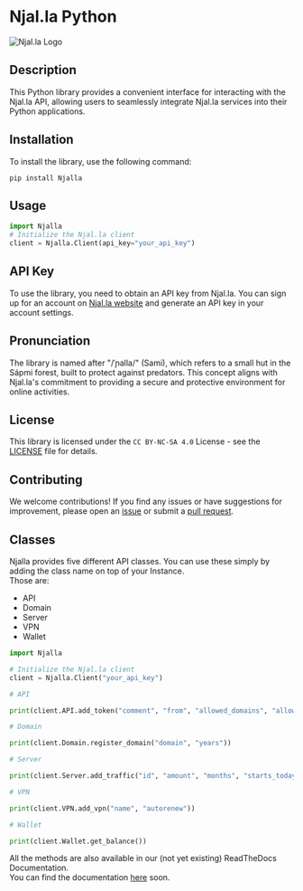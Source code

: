 # Njal.la Python

![Njal.la Logo](njalla.svg)

## Description

This Python library provides a convenient interface for interacting with the Njal.la API, allowing users to seamlessly integrate Njal.la services into their Python applications.

## Installation

To install the library, use the following command:

```
pip install Njalla
```

## Usage

```python
import Njalla
# Initialize the Njal.la client
client = Njalla.Client(api_key="your_api_key")
```

## API Key

To use the library, you need to obtain an API key from Njal.la.
You can sign up for an account on [Njal.la website](https://njal.la/) and generate an API key in your account settings.

## Pronunciation

The library is named after "/ˈɲalla/" (Sami),
which refers to a small hut in the Sápmi forest, built to protect against predators.
This concept aligns with Njal.la's commitment to providing a secure and protective environment for online activities.

## License

This library is licensed under the `CC BY-NC-SA 4.0` License - see the [LICENSE](LICENSE) file for details.

## Contributing

We welcome contributions!
If you find any issues or have suggestions for improvement,
please open an [issue](https://github.com/DevCa-IO/Njalla/issues)
or submit a [pull request](https://github.com/DevCa-IO/Njalla/pulls).


## Classes

Njalla provides five different API classes.
You can use these simply by adding the class name on top of your Instance.\
Those are:
- API
- Domain
- Server
- VPN
- Wallet


```python
import Njalla

# Initialize the Njal.la client
client = Njalla.Client("your_api_key")

# API

print(client.API.add_token("comment", "from", "allowed_domains", "allowed_servers", "allowed_methods", "allowed_types", "acme"))

# Domain

print(client.Domain.register_domain("domain", "years"))

# Server

print(client.Server.add_traffic("id", "amount", "months", "starts_today"))

# VPN

print(client.VPN.add_vpn("name", "autorenew"))

# Wallet

print(client.Wallet.get_balance())
```

All the methods are also available in our (not yet existing) ReadTheDocs Documentation.\
You can find the documentation [here](https://njalla.readthedocs.io/en/latest/) soon.